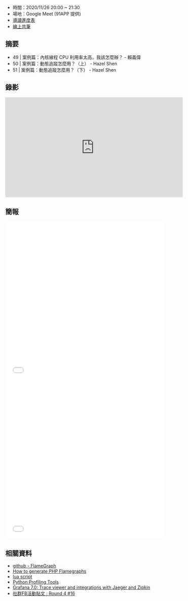 
* 時間：2020/11/26 20:00 ~ 21:30
* 場地：Google Meet (91APP 提供)
* [導讀進度表](https://lds.guru/9tzsrm)
* [線上共筆](https://hackmd.io/59SIi9h1TOqboz35jFHtwA)

## 摘要

* 49 | 案例篇：內核線程 CPU 利用率太高，我該怎麼辦？ - 賴義偉
* 50 | 案例篇：動態追蹤怎麼用？（上） - Hazel Shen
* 51 | 案例篇：動態追蹤怎麼用？（下） - Hazel Shen 

## 錄影

<iframe width="560" height="315" src="https://www.youtube.com/embed/BZMikyZOc0s" frameborder="0" allow="accelerometer; autoplay; clipboard-write; encrypted-media; gyroscope; picture-in-picture" allowfullscreen></iframe>

## 簡報

<embed src="/pdf/Linux/49_kernel_process_high_cpu.pdf" type="application/pdf" width="100%" height="500px" />
<embed src="/pdf/Linux/50_51_DTrace_for_Linux.pdf" type="application/pdf" width="100%" height="500px" />

## 相關資料

* [github - FlameGraph](https://github.com/brendangregg/FlameGraph)
* [How to generate PHP Flamegraphs](https://daniellockyer.com/php-flame-graphs/)
* [lua script](https://www.youtube.com/watch?v=lNsESiTcgGY&ab_channel=CloudNativeTaiwan)
* [Python Profiling Tools](http://pramodkumbhar.com/2019/05/summary-of-python-profiling-tools-part-i/)
* [Grafana 7.0: Trace viewer and integrations with Jaeger and Zipkin](https://grafana.com/blog/2020/05/22/new-in-grafana-7.0-trace-viewer-and-integrations-with-jaeger-and-zipkin/)
* [社群FB活動貼文 : Round 4 #16](https://www.facebook.com/groups/sre.taiwan/permalink/1878976158934946/)